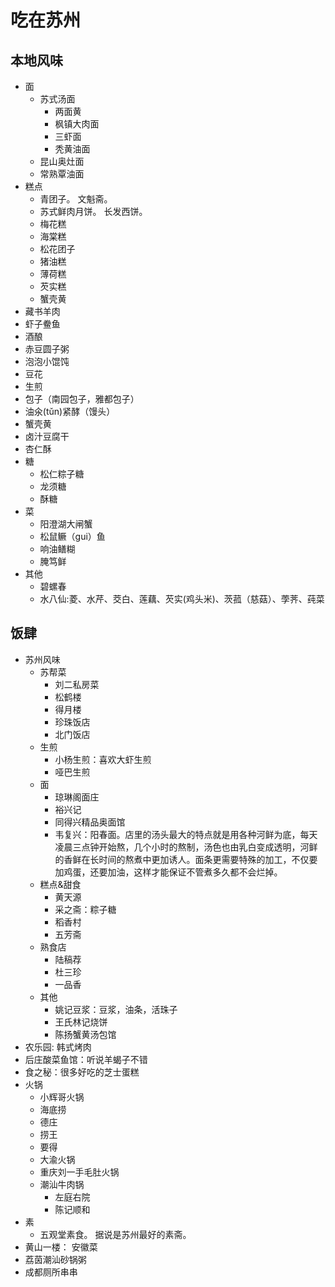 # 吃在苏州
## 本地风味
* 面
  * 苏式汤面
    * 两面黄
    * 枫镇大肉面
    * 三虾面
    * 秃黄油面
  * 昆山奥灶面
  * 常熟覃油面
* 糕点
  * 青团子。 文魁斋。
  * 苏式鲜肉月饼。 长发西饼。
  * 梅花糕
  * 海棠糕
  * 松花团子
  * 猪油糕
  * 薄荷糕
  * 芡实糕
  * 蟹壳黄
* 藏书羊肉
* 虾子鲞鱼
* 酒酿
* 赤豆圆子粥
* 泡泡小馄饨
* 豆花
* 生煎
* 包子（南园包子，雅都包子）
* 油氽(tǔn)紧酵（馒头）
* 蟹壳黄
* 卤汁豆腐干
* 杏仁酥
* 糖
  * 松仁粽子糖
  * 龙须糖
  * 酥糖
* 菜
  * 阳澄湖大闸蟹
  * 松鼠鳜（gui）鱼
  * 响油鳝糊
  * 腌笃鲜
* 其他
  * 碧螺春
  * 水八仙:菱、水芹、茭白、莲藕、芡实(鸡头米)、茨菰（慈菇）、荸荠、莼菜

## 饭肆
* 苏州风味
  * 苏帮菜
    * 刘二私房菜
    * 松鹤楼
    * 得月楼
    * 珍珠饭店
    * 北门饭店
  * 生煎
    * 小杨生煎：喜欢大虾生煎
    * 哑巴生煎
  * 面
    * 琼琳阁面庄
    * 裕兴记
    * 同得兴精品奥面馆
    * 韦复兴：阳春面。店里的汤头最大的特点就是用各种河鲜为底，每天凌晨三点钟开始熬，几个小时的熬制，汤色也由乳白变成透明，河鲜的香鲜在长时间的熬煮中更加诱人。面条更需要特殊的加工，不仅要加鸡蛋，还要加油，这样才能保证不管煮多久都不会烂掉。
  * 糕点&甜食
    * 黄天源
    * 采之斋：粽子糖
    * 稻香村
    * 五芳斋
  * 熟食店
    * 陆稿荐
    * 杜三珍
    * 一品香
  * 其他
    * 姚记豆浆：豆浆，油条，活珠子
    * 王氏林记烧饼
    * 陈扬蟹黄汤包馆
* 农乐园: 韩式烤肉
* 后庄酸菜鱼馆：听说羊蝎子不错
* 食之秘：很多好吃的芝士蛋糕
* 火锅
  * 小辉哥火锅
  * 海底捞
  * 德庄
  * 捞王
  * 要得
  * 大渝火锅
  * 重庆刘一手毛肚火锅
  * 潮汕牛肉锅
    * 左庭右院
    * 陈记顺和
* 素
  * 五观堂素食。 据说是苏州最好的素斋。
* 黄山一楼： 安徽菜
* 荔茵潮汕砂锅粥
* 成都厕所串串
